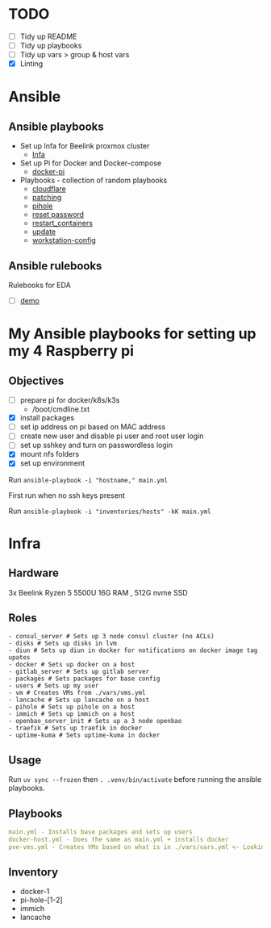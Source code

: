 # TODO

- [ ] Tidy up README
- [ ] Tidy up playbooks
- [ ] Tidy up vars > group & host vars
- [x] Linting

# Ansible

## Ansible playbooks

- Set up Infa for Beelink proxmox cluster
    - [Infa](./infra/)
- Set up Pi for Docker and Docker-compose
    - [docker-pi](./dockerpi.yml)
- Playbooks - collection of random playbooks
    - [cloudflare](./playbooks/cloudflare/)
    - [patching](./playbooks/patching/)
    - [pihole](./playbooks/pihole/)
    - [reset password](./playbooks/reset_password/)
    - [restart_containers](./playbooks/restart_containers/)
    - [update](./playbooks/update/)
    - [workstation-config](https://github.com/0lzi/workstation-config)

## Ansible rulebooks

Rulebooks for EDA

- [ ] [demo](./ruleboooks/demo.yml)


# My Ansible playbooks for setting up my 4 Raspberry pi

## Objectives

 - [ ] prepare pi for docker/k8s/k3s
    - /boot/cmdline.txt
- [x] install packages
- [ ] set ip address on pi based on MAC address
- [ ] create new user and disable pi user and root user login
- [ ] set up sshkey and turn on passwordless login
- [x] mount nfs folders
- [x] set up environment

Run `ansible-playbook -i "hostname," main.yml`

First run when no ssh keys present

Run `ansible-playbook -i "inventories/hosts" -kK main.yml`


# Infra

## Hardware

3x Beelink Ryzen 5 5500U 16G RAM , 512G nvme SSD


## Roles

    - consul_server # Sets up 3 node consul cluster (no ACLs)
    - disks # Sets up disks in lvm
    - diun # Sets up diun in docker for notifications on docker image tag upates
    - docker # Sets up docker on a host
    - gitlab_server # Sets up gitlab server
    - packages # Sets packages for base config
    - users # Sets up my user
    - vm # Creates VMs from ./vars/vms.yml
    - lancache # Sets up lancache on a host
    - pihole # Sets up pihole on a host
    - immich # Sets up immich on a host
    - openbao_server_init # Sets up a 3 node openbao
    - traefik # Sets up traefik in docker
    - uptime-kuma # Sets uptime-kuma in docker

## Usage

Run `uv sync --frozen` then `. .venv/bin/activate` before running the ansible playbooks.

## Playbooks

```yml
main.yml - Installs base packages and sets up users
docker-host.yml - Does the same as main.yml + installs docker
pve-vms.yml - Creates VMs based on what is in ./vars/vars.yml <- Looking to swap out for Terraform
```

## Inventory

- docker-1
- pi-hole-[1-2]
- immich
- lancache
